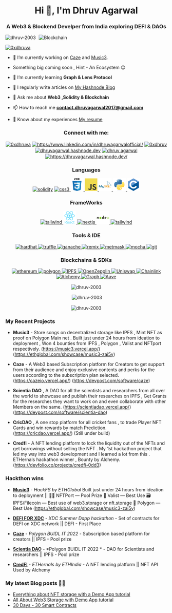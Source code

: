 <h1 align="center">Hi 👋, I'm Dhruv Agarwal</h1>
<h3 align="center">A Web3 & Blockend Develper from India exploring DEFI & DAOs</h3>
<img align="right" alt="Blockchain" width="400" src="https://camo.githubusercontent.com/5ddf73ad3a205111cf8c686f687fc216c2946a75005718c8da5b837ad9de78c9/68747470733a2f2f7468756d62732e6766796361742e636f6d2f4576696c4e657874446576696c666973682d736d616c6c2e676966">

<p align="left"> <img src="https://komarev.com/ghpvc/?username=dhruv-2003&label=Profile%20views&color=0e75b6&style=flat" alt="dhruv-2003" /> </p>



<p align="left"> <a href="https://twitter.com/0xdhruva" target="blank"><img src="https://img.shields.io/twitter/follow/0xdhruva?logo=twitter&style=for-the-badge" alt="0xdhruva" /></a> </p>

- 🔭 I’m currently working on [Caze](https://github.com/shouryam-kumar/hackathon-project) and [Music3](https://github.com/kushagrasarathe/hackfs-project/tree/main/music3).
- Something big coming soon , Hint - An Ecosystem 😉

- 🌱 I’m currently learning **Graph & Lens Protocol**

- 📝 I regularly write articles on [My Hashnode Blog](https://dhruvagarwal.hashnode.dev/)

- 💬 Ask me about **Web3 ,Solidity & Blockchain**

- 📫 How to reach me **contact.dhruvagarwal2017@gmail.com**

- 📄 Know about my experiences [My resume](https://drive.google.com/file/d/1rsWn8RJ2Lz2176h2TpKeS4gf7ICpOBW0/view)


<h3 align="center">Connect with me:</h3>
<p align="center">
<a href="https://twitter.com/0xdhruva" target="blank"><img align="center" src="https://raw.githubusercontent.com/rahuldkjain/github-profile-readme-generator/master/src/images/icons/Social/twitter.svg" alt="0xdhruva" height="30" width="40" /></a>
<a href="https://linkedin.com/in/https://www.linkedin.com/in/dhruvagarwalofficial/" target="blank"><img align="center" src="https://raw.githubusercontent.com/rahuldkjain/github-profile-readme-generator/master/src/images/icons/Social/linked-in-alt.svg" alt="https://www.linkedin.com/in/dhruvagarwalofficial/" height="30" width="40" /></a>
<a href="https://instagram.com/0xdhruv" target="blank"><img align="center" src="https://raw.githubusercontent.com/rahuldkjain/github-profile-readme-generator/master/src/images/icons/Social/instagram.svg" alt="0xdhruv" height="30" width="40" /></a>
<a href="https://hashnode.com/dhruvagarwal.hashnode.dev" target="blank"><img align="center" src="https://raw.githubusercontent.com/rahuldkjain/github-profile-readme-generator/master/src/images/icons/Social/hashnode.svg" alt="dhruvagarwal.hashnode.dev" height="30" width="40" /></a>
<a href="https://www.youtube.com/c/dhruv agarwal" target="blank"><img align="center" src="https://raw.githubusercontent.com/rahuldkjain/github-profile-readme-generator/master/src/images/icons/Social/youtube.svg" alt="dhruv agarwal" height="30" width="40" /></a>
<a href="/https://dhruvagarwal.hashnode.dev/" target="blank"><img align="center" src="https://raw.githubusercontent.com/rahuldkjain/github-profile-readme-generator/master/src/images/icons/Social/rss.svg" alt="https://dhruvagarwal.hashnode.dev/" height="30" width="40" /></a>
</p>

<h3 align="center">Languages</h3>
<p align="center">
<a href="https://docs.soliditylang.org/en/v0.8.15/" target="_blank" rel="noreferrer"> <img src="https://upload.wikimedia.org/wikipedia/commons/thumb/9/98/Solidity_logo.svg/1200px-Solidity_logo.svg.png" alt="solidity" width="30" height="40"/></a>
<a href="https://www.w3schools.com/html/" target="_blank" rel="noreferrer"> <img src="https://cdn-icons-png.flaticon.com/512/732/732212.png?w=360" alt="css3" width="40" height="40"/> </a> <a href="https://www.w3schools.com/css/" target="_blank" rel="noreferrer"> <img src="https://raw.githubusercontent.com/devicons/devicon/master/icons/css3/css3-original-wordmark.svg" alt="css3" width="40" height="40"/> </a><a href="https://developer.mozilla.org/en-US/docs/Web/JavaScript" target="_blank" rel="noreferrer"> <img src="https://raw.githubusercontent.com/devicons/devicon/master/icons/javascript/javascript-original.svg" alt="javascript" width="40" height="40"/> </a> <a href="https://www.mysql.com/" target="_blank" rel="noreferrer"> <img src="https://raw.githubusercontent.com/devicons/devicon/master/icons/mysql/mysql-original-wordmark.svg" alt="mysql" width="40" height="40"/>  <a href="https://www.python.org" target="_blank" rel="noreferrer"> <img src="https://raw.githubusercontent.com/devicons/devicon/master/icons/python/python-original.svg" alt="python" width="40" height="40"/> </a>  <a href="https://www.cprogramming.com/" target="_blank" rel="noreferrer"> <img src="https://raw.githubusercontent.com/devicons/devicon/master/icons/c/c-original.svg" alt="c" width="40" height="40"/> </a></p>


<h3 align="center">FrameWorks </h3>
<p align="center">
<a href="https://docs.ethers.io/v5/" target="_blank" rel="noreferrer"> <img src="https://docs.moonbeam.network/images/index-pages/builders/build/eth-api/libraries/ethersjs.png" alt="tailwind" width="40" height="40"/> </a> 
<a href="https://reactjs.org/" target="_blank" rel="noreferrer"> <img src="https://raw.githubusercontent.com/devicons/devicon/master/icons/react/react-original-wordmark.svg" alt="react" width="40" height="40"/> </a> </a> <a href="https://nextjs.org/" target="_blank" rel="noreferrer"> <img src="https://cdn.worldvectorlogo.com/logos/nextjs-2.svg" alt="nextjs" width="40" height="40"/> </a> <a href="https://nodejs.org" target="_blank" rel="noreferrer"> <img src="https://raw.githubusercontent.com/devicons/devicon/master/icons/nodejs/nodejs-original-wordmark.svg" alt="nodejs" width="40" height="40"/> </a>
<a href="https://tailwindcss.com/" target="_blank" rel="noreferrer"> <img src="https://www.vectorlogo.zone/logos/tailwindcss/tailwindcss-icon.svg" alt="tailwind" width="40" height="40"/> </a>
</p>

<h3 align="center">Tools & IDE </h3>
<p align="center"><a href="https://hardhat.org/" target="_blank" rel="noreferrer"> <img src="https://seeklogo.com/images/H/hardhat-logo-888739EBB4-seeklogo.com.png" alt="hardhat" width="50" height="40"/> </a>  <a href="https://trufflesuite.com/" target="_blank" rel="noreferrer"> <img src="https://seeklogo.com/images/T/truffle-logo-2DC7EBABF2-seeklogo.com.png" alt="truffle" width="40" height="40"/> </a><a href="https://trufflesuite.com/ganache/" target="_blank" rel="noreferrer"> <img src="https://seeklogo.com/images/G/ganache-logo-1EB72084A8-seeklogo.com.png" alt="ganache" width="40" height="40"/> </a>
<a href="https://remix.ethereum.org/" target="_blank" rel="noreferrer"> <img src="https://miro.medium.com/max/420/1*3jj5tQildSIyhl-RO6RLlA.png" alt="remix" width="40" height="40"/> </a>  <a href="https://metamask.io/" target="_blank" rel="noreferrer"> <img src="https://upload.wikimedia.org/wikipedia/commons/thumb/3/36/MetaMask_Fox.svg/1200px-MetaMask_Fox.svg.png" alt="metmask" width="40" height="40"/> </a>
<a href="https://mochajs.org" target="_blank" rel="noreferrer"> <img src="https://nonodename.com/post/unittestingmocha/mocha-chai.png" alt="mocha" width="80" height="40"/> </a> <a href="https://git-scm.com/" target="_blank" rel="noreferrer"> <img src="https://www.vectorlogo.zone/logos/git-scm/git-scm-icon.svg" alt="git" width="40" height="40"/> </a> 
</p>

<h3 align="center">Blockchains & SDKs </h3>
<p align="center"> <a href="https://ethereum.org/en/" target="_blank" rel="noreferrer"> <img src="https://upload.wikimedia.org/wikipedia/commons/thumb/0/05/Ethereum_logo_2014.svg/1257px-Ethereum_logo_2014.svg.png" alt="ethereum" width="30" height="40"/> </a>
<a href="https://polygon.technology/" target="_blank" rel="noreferrer"> <img src="https://cryptologos.cc/logos/polygon-matic-logo.png" alt="polygon" width="40" height="40"/> </a>
<a href="https://ipfs.io/" target="_blank" rel="noreferrer"> <img src="https://upload.wikimedia.org/wikipedia/commons/1/18/Ipfs-logo-1024-ice-text.png" alt="IPFS" width="40" height="40"/> </a>
<a href="https://www.openzeppelin.com/" target="_blank" rel="noreferrer"> <img src="https://seeklogo.com/images/O/openzeppelin-logo-2909FE553F-seeklogo.com.png" alt="OpenZepplin" width="40" height="40"/> </a>
<a href="https://uniswap.org/" target="_blank" rel="noreferrer"> <img src="https://upload.wikimedia.org/wikipedia/commons/thumb/e/e7/Uniswap_Logo.svg/1026px-Uniswap_Logo.svg.png" alt="Uniswap" width="40" height="40"/> </a>
<a href="https://chain.link/" target="_blank" rel="noreferrer"> <img src="https://cryptologos.cc/logos/chainlink-link-logo.png" alt="Chainlink" width="40" height="40"/> </a>
<a href="https://www.alchemy.com/" target="_blank" rel="noreferrer"> <img src="https://en.bitcoinwiki.org/upload/en/images/a/a6/Alchemy.png" alt="Alchemy" width="40" height="40"/> </a>
<a href="https://thegraph.com/en/" target="_blank" rel="noreferrer"> <img src="https://2652102303-files.gitbook.io/~/files/v0/b/gitbook-legacy-files/o/spaces%2F-MSx5Odp8g1EfjXW79Rq%2Favatar-1613562923821.png?generation=1613562924233254&alt=media" alt="Graph" width="40" height="40"/> </a>
<a href="https://aave.com/" target="_blank" rel="noreferrer"> <img src="https://cryptologos.cc/logos/aave-aave-logo.png" alt="Aave" width="40" height="40"/> </a>
</p>

<p  align="center"  ><img align="center" src="https://github-readme-stats.vercel.app/api/top-langs?username=dhruv-2003&show_icons=true&locale=en&layout=compact" alt="dhruv-2003" /></p>

<p align="center" >&nbsp;<img align="center" src="https://github-readme-stats.vercel.app/api?username=dhruv-2003&show_icons=true&locale=en" alt="dhruv-2003" /></p>


<p align="center" ><img align="center" src="https://github-readme-streak-stats.herokuapp.com/?user=dhruv-2003&" alt="dhruv-2003" /></p>

### My Recent Projects 

- **Music3** - Store songs on decentralized storage like IPFS , Mint NFT as proof on Polygon Main net . Built just under 24 hours from ideation to deployment , Won 4 bounties from IPFS , Polygon , Valist and NFTport respectively.
(https://music3.vercel.app/)
(https://ethglobal.com/showcase/music3-zai5y)

- **Caze** - A Web3 based Subscription platform for Creators to get support from their audience and enjoy exclusive contents and perks for the users according to the subscription plan selected.
(https://cazeio.vercel.app/)
(https://devpost.com/software/caze)

- **Scientia DAO** , A DAO for all the scientists and researchers from all over the world to showcase and publish their researches on IPFS , Get Grants for the researches they want to work on and even collaborate with other Members on the same.
(https://scientiadao.vercel.app/)
(https://devpost.com/software/scientia-dao)

- **CricDAO** , A one stop platform for all cricket fans , to trade Player NFT Cards and win rewards by match Prediction.
(https://cricdao.vercel.app/)
(Still under build)

- **Credfi** - A NFT lending platform to lock the liquidity out of the NFTs and get borrowings without selling the NFT . My 1st hackathon project that led my way into web3 development and I learned a lot from this . ETHernals hackathon winner , Bounty by Alchemy.
(https://devfolio.co/projects/credfi-0dd3)

### Hackthon wins

- [**Music3**](https://ethglobal.com/showcase/music3-zai5y) - *HackFS by ETHGlobal* Built just under 24 hours from ideation to deployment ||
<a>🏊‍♂️ NFTPort — Pool Prize</a>
<a>🥇 Valist — Best Use</a>
<a>🗃 IPFS/Filecoin — Best use of web3.storage or nft.storage </a>
<a>🥉 Polygon — Best Use</a>
(https://ethglobal.com/showcase/music3-zai5y)

- [**DEFI FOR XDC**](https://devpost.com/software/defi-for-xdc) - *XDC Summer Dapp hackathon* - Set of contracts for DEFI on XDC network ||
<a>DEFI - First Place</a>

- [**Caze**](https://devpost.com/software/caze) - *Polygon BUIDL IT 2022* - Subscription based platform for creators ||
<a>IPFS - Pool prize </a>

- [**Scientia DAO**](https://devpost.com/software/scientia-dao) - *Polygon BUIDL IT 2022 * - DAO for Scientists and researchers ||
<a>IPFS - Pool prize </a>

- [**CredFI**](https://devfolio.co/projects/credfi-0dd3) - *ETHernals by ETHIndia* - A NFT lending platform || <a> NFT API Used by Alchemy</a>

### My latest Blog posts 📝📝
<!-- BLOG-POST-LIST:START -->
- [Everything about NFT storage with a Demo App tutorial](https://dhruvagarwal.hashnode.dev/everything-about-nft-storage-with-a-demo-app-tutorial)
- [All About Web3 Storage with Demo App tutorial](https://dhruvagarwal.hashnode.dev/all-about-web3-storage-with-demo-app-tutorial)
- [30 Days - 30 Smart Contracts](https://dhruvagarwal.hashnode.dev/30-days-30-smart-contracts)
<!-- BLOG-POST-LIST:END -->
